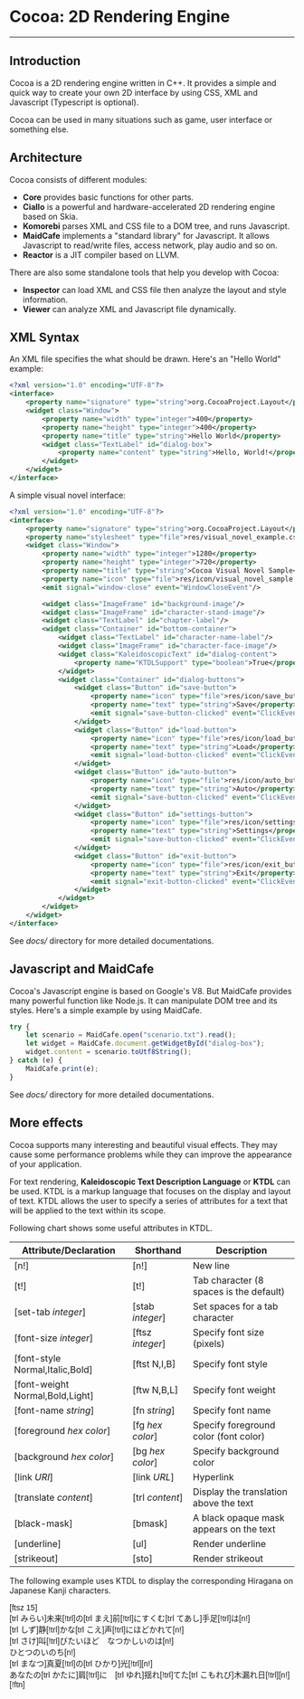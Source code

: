 Cocoa: 2D Rendering Engine
==========================
**************************

Introduction
------------
Cocoa is a 2D rendering engine written in C++. It provides a simple and quick way to create
your own 2D interface by using CSS, XML and Javascript (Typescript is optional).

Cocoa can be used in many situations such as game, user interface or something else.

Architecture
------------
Cocoa consists of different modules:
* **Core** provides basic functions for other parts.
* **Ciallo** is a powerful and hardware-accelerated 2D rendering engine based on Skia.
* **Komorebi** parses XML and CSS file to a DOM tree, and runs Javascript.
* **MaidCafe** implements a "standard library" for Javascript. It allows Javascript
  to read/write files, access network, play audio and so on.
* **Reactor** is a JIT compiler based on LLVM.

There are also some standalone tools that help you develop with Cocoa:
* **Inspector** can load XML and CSS file then analyze the layout and style information.
* **Viewer** can analyze XML and Javascript file dynamically.

XML Syntax
----------
An XML file specifies the what should be drawn. Here's an "Hello World" example:
```xml
<?xml version="1.0" encoding="UTF-8"?>
<interface>
    <property name="signature" type="string">org.CocoaProject.Layout</property>
    <widget class="Window">
        <property name="width" type="integer">400</property>
        <property name="height" type="integer">400</property>
        <property name="title" type="string">Hello World</property>
        <widget class="TextLabel" id="dialog-box">
            <property name="content" type="string">Hello, World!</property>
        </widget>
    </widget>
</interface>
```

A simple visual novel interface:
```xml
<?xml version="1.0" encoding="UTF-8"?>
<interface>
    <property name="signature" type="string">org.CocoaProject.Layout</property>
    <property name="stylesheet" type="file">res/visual_novel_example.css</property>
    <widget class="Window">
        <property name="width" type="integer">1280</property>
        <property name="height" type="integer">720</property>
        <property name="title" type="string">Cocoa Visual Novel Sample</property>
        <property name="icon" type="file">res/icon/visual_novel_sample.jpg</property>
        <emit signal="window-close" event="WindowCloseEvent"/>

        <widget class="ImageFrame" id="background-image"/>
        <widget class="ImageFrame" id="character-stand-image"/>
        <widget class="TextLabel" id="chapter-label"/>
        <widget class="Container" id="bottom-container">
            <widget class="TextLabel" id="character-name-label"/>
            <widget class="ImageFrame" id="character-face-image"/>
            <widget class="KaleidoscopicText" id="dialog-content">
                <property name="KTDLSupport" type="boolean">True</property>
            </widget>
            <widget class="Container" id="dialog-buttons">
                <widget class="Button" id="save-button">
                    <property name="icon" type="file">res/icon/save_button.jpg</property>
                    <property name="text" type="string">Save</property>
                    <emit signal="save-button-clicked" event="ClickEvent"/>
                </widget>
                <widget class="Button" id="load-button">
                    <property name="icon" type="file">res/icon/load_button.jpg</property>
                    <property name="text" type="string">Load</property>
                    <emit signal="load-button-clicked" event="ClickEvent"/>
                </widget>
                <widget class="Button" id="auto-button">
                    <property name="icon" type="file">res/icon/auto_button.jpg</property>
                    <property name="text" type="string">Auto</property>
                    <emit signal="save-button-clicked" event="ClickEvent"/>
                </widget>
                <widget class="Button" id="settings-button">
                    <property name="icon" type="file">res/icon/settings_button.jpg</property>
                    <property name="text" type="string">Settings</property>
                    <emit signal="save-button-clicked" event="ClickEvent"/>
                </widget>
                <widget class="Button" id="exit-button">
                    <property name="icon" type="file">res/icon/exit_button.jpg</property>
                    <property name="text" type="string">Exit</property>
                    <emit signal="exit-button-clicked" event="ClickEvent"/>
                </widget>
            </widget>
        </widget>
    </widget>
</interface>
```
See *docs/* directory for more detailed documentations.

Javascript and MaidCafe
-----------------------
Cocoa's Javascript engine is based on Google's V8. But MaidCafe provides many powerful function
like Node.js. It can manipulate DOM tree and its styles.
Here's a simple example by using MaidCafe.
```javascript
try {
    let scenario = MaidCafe.open("scenario.txt").read();
    let widget = MaidCafe.document.getWidgetById("dialog-box");
    widget.content = scenario.toUtf8String();
} catch (e) {
    MaidCafe.print(e);
}
```
See *docs/* directory for more detailed documentations.

More effects
------------
Cocoa supports many interesting and beautiful visual effects. They may cause some performance
problems while they can improve the appearance of your application.

For text rendering, **Kaleidoscopic Text Description Language** or **KTDL** can be used.
KTDL is a markup language that focuses on the display and layout of text.
KTDL allows the user to specify a series of attributes for a text that will be applied
to the text within its scope.

Following chart shows some useful attributes in KTDL.

|     Attribute/Declaration        |    Shorthand     | Description |
|----------------------------------|------------------|-------------|
| [n!]                             | [n!]             | New line |
| [t!]                             | [t!]             | Tab character (8 spaces is the default) |
| [set-tab *integer*]              | [stab *integer*] | Set spaces for a tab character |
| [font-size *integer*]            | [ftsz *integer*] | Specify font size (pixels) |
| [font-style Normal,Italic,Bold]  | [ftst N,I,B]     | Specify font style |
| [font-weight Normal,Bold,Light]  | [ftw N,B,L]      | Specify font weight |
| [font-name *string*]             | [fn *string*]    | Specify font name |
| [foreground *hex color*]         | [fg *hex color*] | Specify foreground color (font color) |
| [background *hex color*]         | [bg *hex color*] | Specify background color |
| [link *URI*]                     | [link *URL*]     | Hyperlink |
| [translate *content*]            | [trl *content*]  | Display the translation above the text |
| [black-mask]                     | [bmask]          | A black opaque mask appears on the text |
| [underline]                      | [ul]             | Render underline |
| [strikeout]                      | [sto]            | Render strikeout |

The following example uses KTDL to display the corresponding Hiragana on Japanese Kanji characters.
<pre style="font-family: Consolas, sans-serif; font-size: 14px">
[ftsz 15]
[trl みらい]未来[!trl]の[trl まえ]前[!trl]にすくむ[trl てあし]手足[!trl]は[n!]
[trl しず]静[!trl]かな[trl こえ]声[!trl]にほどかれて[n!]
[trl さけ]叫[!trl]びたいほど　なつかしいのは[n!]
ひとつのいのち[n!]
[trl まなつ]真夏[!trl]の[trl ひかり]光[!trl][n!]
あなたの[trl かたに]肩[!trl]に　[trl ゆれ]揺れ[!trl]てた[trl こもれび]木漏れ日[!trl][n!]
[!ftn]
</pre>

